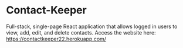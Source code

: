 # Contact-Keeper

Full-stack, single-page React application that allows logged in users to view, add, edit, and delete contacts.
Access the website here: https://contactkeeper22.herokuapp.com/
